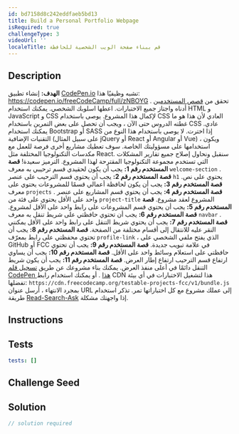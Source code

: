 ```yaml
---
id: bd7158d8c242eddfaeb5bd13
title: Build a Personal Portfolio Webpage
isRequired: true
challengeType: 3
videoUrl: ''
localeTitle: قم ببناء صفحة الويب الشخصية للحافظة
---
```


## Description
<section id="description"> <strong>الهدف:</strong> إنشاء تطبيق <a href="https://codepen.io" target="_blank">CodePen.io</a> تشبه وظيفيًا هذا: <a href="https://codepen.io/freeCodeCamp/full/zNBOYG" target="_blank">https://codepen.io/freeCodeCamp/full/zNBOYG</a> . تحقق من <a href="https://en.wikipedia.org/wiki/User_story" target="_blank">قصص المستخدمين</a> أدناه واجتاز جميع الاختبارات. اعطها اسلوبك الشخصي. يمكنك استخدام HTML و JavaScript و CSS لإكمال هذا المشروع. يوصى باستخدام CSS العادي لأن هذا هو ما غطته الدروس حتى الآن ، ويجب أن تحصل على بعض التمرين باستخدام CSS عادي. يمكنك استخدام Bootstrap أو SASS إذا اخترت. لا يوصى باستخدام هذا النوع من التقنيات الإضافية (على سبيل المثال jQuery أو React أو Angular أو Vue) ، ويكون استخدامها على مسؤوليتك الخاصة. سوف تعطيك مشاريع أخرى فرصة للعمل مع مكدسات التكنولوجيا المختلفة مثل React. سنقبل ونحاول إصلاح جميع تقارير المشكلات التي تستخدم مجموعة التكنولوجيا المقترحة لهذا المشروع. الترميز سعيدة! <strong>قصة المستخدم رقم 1:</strong> يجب أن يكون لحقيدي قسم ترحيبي به معرف <code>welcome-section</code> . <strong>قصة المستخدم رقم 2:</strong> يجب أن يحتوي قسم الترحيب على عنصر <code>h1</code> يحتوي على نص. <strong>قصة المستخدم رقم 3:</strong> يجب أن يكون لحافظة أعمالي قسمًا للمشروعات يحتوي على معرف <code>projects</code> . <strong>قصة المستخدم رقم 4:</strong> يجب أن يحتوي قسم المشاريع على عنصر واحد على الأقل يحتوي على فئة من <code>project-title</code> المشروع لعقد مشروع. <strong>قصة المستخدم رقم 5:</strong> يجب أن يحتوي قسم المشروعات على رابط واحد على الأقل لمشروع. <strong>قصة المستخدم رقم 6:</strong> يجب أن تحتوي حافظتي على شريط تنقل به معرف <code>navbar</code> . <strong>قصة المستخدم رقم 7:</strong> يجب أن يحتوي شريط التنقل على رابط واحد على الأقل يمكنني النقر عليه للانتقال إلى أقسام مختلفة من الصفحة. <strong>قصة المستخدم رقم 8:</strong> يجب أن تحتوي محفظتي على رابط بمعرّف <code>profile-link</code> ، الذي يفتح ملفي الشخصي على GitHub أو FCC في علامة تبويب جديدة. <strong>قصة المستخدم رقم 9:</strong> يجب أن تحتوي حافظتي على استعلام وسائط واحد على الأقل. <strong>قصة المستخدم رقم 10:</strong> يجب أن يساوي ارتفاع قسم الترحيب ارتفاع إطار العرض. <strong>قصة المستخدم رقم 11:</strong> يجب أن يكون شريط التنقل دائمًا في أعلى منفذ العرض. يمكنك بناء مشروعك عن طريق <a href="http://codepen.io/freeCodeCamp/pen/MJjpwO" target="_blank">تسجيل قلم CodePen هذا</a> . أو يمكنك استخدام رابط CDN هذا لتشغيل الاختبارات في أي بيئة تفضلها: <code>https://cdn.freecodecamp.org/testable-projects-fcc/v1/bundle.js</code> بمجرد الانتهاء ، أرسل عنوان URL إلى عملك مشروع مع كل اختباراتها تمر. تذكر استخدام طريقة <a href="https://forum.freecodecamp.org/t/how-to-get-help-when-you-are-stuck/19514" target="_blank">Read-Search-Ask</a> إذا واجهتك مشكلة. </section>

## Instructions
<section id="instructions">
</section>

## Tests
<section id='tests'>

```yml
tests: []

```

</section>

## Challenge Seed
<section id='challengeSeed'>

</section>

## Solution
<section id='solution'>

```js
// solution required
```
</section>
